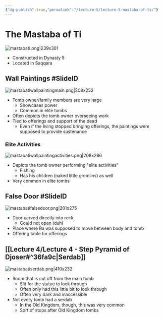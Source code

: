 ```yaml
---
{"dg-publish":true,"permalink":"/lecture-5/lecture-5-mastaba-of-ti/"}
---
```



# The Mastaba of Ti
![mastabati.png|239x301](/img/user/Images/mastabati.png)
- Constructed in Dynasty 5
- Located in Saqqara

## Wall Paintings #SlideID
![mastabatiwallpaintingmain.png|208x252](/img/user/Images/mastabatiwallpaintingmain.png)
- Tomb owner/family members are very large
	- Showcases power
	- Common in elite tombs
- Often depicts the tomb owner overseeing work
- Tied to offerings and support of the dead
	- Even if the living stopped bringing offerings, the paintings were supposed to provide sustenance

### Elite Activities
![mastabatiwallpaintingactivities.png|208x286](/img/user/Images/mastabatiwallpaintingactivities.png)
- Depicts the tomb owner performing "elite activities"
	- Fishing
	- Has his children (naked little gremlins) as well
- Very common in elite tombs

## False Door #SlideID
![mastabatifalsedoor.png|201x275](/img/user/Images/mastabatifalsedoor.png)
- Door carved directly into rock
	- Could not open (duh)
- Place where Ba was supposed to move between body and tomb
- Offering table for offerings

## [[Lecture 4/Lecture 4 - Step Pyramid of Djoser#^36fa9c\|Serdab]]
![mastabatiserdab.png|410x232](/img/user/Images/mastabatiserdab.png)
- Room that is cut off from the main tomb
	- Slit for the statue to look through
	- Often only had this little bit to look through
	- Often very dark and inaccessible
- Not every tomb had a serdab
	- In the Old Kingdom, though, this was very common
	- Sort of stops after Old Kingdom tombs